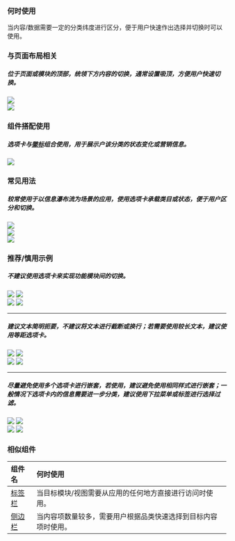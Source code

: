 

### 何时使用

当内容/数据需要一定的分类纬度进行区分，便于用户快速作出选择并切换时可以使用。

### 与页面布局相关

##### 位于页面或模块的顶部，统领下方内容的切换，通常设置吸顶，方便用户快速切换。

<div class="legend">
  <div class="item">
    <img src="https://tdesign.gtimg.com/site/design/mobile-guide/tabs/tabs-1.png" />
  </div>

  <div class="item">
    <img src="https://tdesign.gtimg.com/site/design/mobile-guide/tabs/tabs-2.png" />
  </div>
</div>

### 组件搭配使用

##### 选项卡与[徽标](./badge)组合使用，用于展示户该分类的状态变化或营销信息。

<div class="legend">
  <div class="item">
   <img src="https://tdesign.gtimg.com/site/design/mobile-guide/tabs/tabs-3.png" />
  </div>
</div>


### 常见用法

##### 较常使用于以信息瀑布流为场景的应用，使用选项卡承载类目或状态，便于用户区分和切换。

<div class="legend">
 <div class="item">
    <img src="https://tdesign.gtimg.com/site/design/mobile-guide/tabs/tabs-4.png" />
  </div>

 <div class="item">
    <img src="https://tdesign.gtimg.com/site/design/mobile-guide/tabs/tabs-5.png" />
  </div>
</div>

<div class="legend">
  <div class="item">
   <img src="https://tdesign.gtimg.com/site/design/mobile-guide/tabs/tabs-6.png" />
  </div>
</div>


### 推荐/慎用示例

##### 不建议使用选项卡来实现功能模块间的切换。

<div class="legend">
  <div class="item">
    <img src="https://tdesign.gtimg.com/site/design/mobile-guide/tabs/tabs-7.png" />
    <img class="tag" src="https://tdesign.gtimg.com/site/doc/good.png" />
  </div>

  <div class="item">
    <img src="https://tdesign.gtimg.com/site/design/mobile-guide/tabs/tabs-8.png" />
    <img class="tag" src="https://tdesign.gtimg.com/site/doc/bad.png" />
  </div>
</div>

<hr />

##### 建议文本简明扼要，不建议将文本进行截断或换行；若需要使用较长文本，建议使用等距选项卡。

<div class="item">
    <img src="https://tdesign.gtimg.com/site/design/mobile-guide/tabs/tabs-9.png" />
    <img class="tag" src="https://tdesign.gtimg.com/site/doc/good.png" />
  </div>

  <div class="item">
    <img src="https://tdesign.gtimg.com/site/design/mobile-guide/tabs/tabs-10.png" />
    <img class="tag" src="https://tdesign.gtimg.com/site/doc/bad.png" />
  </div>

<hr />

##### 尽量避免使用多个选项卡进行嵌套，若使用，建议避免使用相同样式进行嵌套；一般情况下选项卡内的信息需要进一步分类，建议使用下拉菜单或标签进行选择过滤。

<div class="legend">
  <div class="item">
    <img src="https://tdesign.gtimg.com/site/design/mobile-guide/tabs/tabs-11.png" />
    <img class="tag" src="https://tdesign.gtimg.com/site/doc/good.png" />
  </div>

  <div class="item">
    <img src="https://tdesign.gtimg.com/site/design/mobile-guide/tabs/tabs-12.png" />
    <img class="tag" src="https://tdesign.gtimg.com/site/doc/bad.png" />
  </div>
</div>



### 相似组件

| 组件名               | 何时使用                                                       |
| :------------------- | :------------------------------------------------------------- |
| [标签栏](./tab-bar)  | 当目标模块/视图需要从应用的任何地方直接进行访问时使用。        |
| [侧边栏](./side-bar) | 当内容项数量较多，需要用户根据品类快速选择到目标内容项时使用。 |
